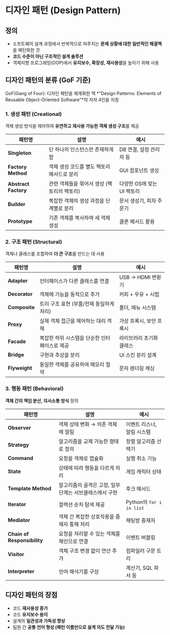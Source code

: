# 디자인 패턴 (Design Pattern)

##  정의
- 소프트웨어 설계 과정에서 반복적으로 마주치는 **문제 상황에 대한 일반적인 해결책**을 패턴화한 것
- **코드 수준이 아닌 구조적인 설계 솔루션**
- 객체지향 프로그래밍(OOP)에서 **유지보수, 확장성, 재사용성**을 높이기 위해 사용


## 디자인 패턴의 분류 (GoF 기준)

GoF(Gang of Four): 디자인 패턴을 체계화한 책 *"Design Patterns: Elements of Reusable Object-Oriented Software"*의 저자 4인을 지칭

### 1. 생성 패턴 (Creational)
객체 생성 방식을 제어하여 **유연하고 재사용 가능한 객체 생성 구조**를 제공

| 패턴명 | 설명 | 예시 |
|--------|------|------|
| **Singleton** | 단 하나의 인스턴스만 존재하게 함 | DB 연결, 설정 관리자 등 |
| **Factory Method** | 객체 생성 코드를 별도 팩토리 메서드로 분리 | GUI 컴포넌트 생성 |
| **Abstract Factory** | 관련 객체들을 묶어서 생성 (팩토리의 팩토리) | 다양한 OS에 맞는 UI 팩토리 |
| **Builder** | 복잡한 객체의 생성 과정을 단계별로 분리 | 문서 생성기, 피자 주문기 |
| **Prototype** | 기존 객체를 복사하여 새 객체 생성 | 클론 메서드 활용 |

### 2. 구조 패턴 (Structural)
객체나 클래스를 조합하여 **더 큰 구조**를 만드는 데 사용

| 패턴명 | 설명 | 예시 |
|--------|------|------|
| **Adapter** | 인터페이스가 다른 클래스를 연결 | USB → HDMI 변환기 |
| **Decorator** | 객체에 기능을 동적으로 추가 | 커피 + 우유 + 시럽 |
| **Composite** | 트리 구조 표현 (부품/전체 동일하게 처리) | 폴더, 메뉴 시스템 |
| **Proxy** | 실제 객체 접근을 제어하는 대리 객체 | 가상 프록시, 보안 프록시 |
| **Facade** | 복잡한 하위 시스템을 단순한 인터페이스로 제공 | 라이브러리 초기화 클래스 |
| **Bridge** | 구현과 추상을 분리 | UI 스킨 분리 설계 |
| **Flyweight** | 동일한 객체를 공유하여 메모리 절약 | 문자 렌더링 캐싱 |


### 3. 행동 패턴 (Behavioral)
**객체 간의 책임 분산, 의사소통 방식** 정의

| 패턴명 | 설명 | 예시 |
|--------|------|------|
| **Observer** | 객체 상태 변화 → 의존 객체에 알림 | 이벤트 리스너, 알림 시스템 |
| **Strategy** | 알고리즘을 교체 가능한 형태로 정의 | 정렬 알고리즘 선택기 |
| **Command** | 요청을 객체로 캡슐화 | 실행 취소 기능 |
| **State** | 상태에 따라 행동을 다르게 처리 | 게임 캐릭터 상태 |
| **Template Method** | 알고리즘의 골격은 고정, 일부 단계는 서브클래스에서 구현 | 후크 메서드 |
| **Iterator** | 컬렉션 순차 탐색 제공 | Python의 `for i in list` |
| **Mediator** | 객체 간 복잡한 상호작용을 중재자 통해 처리 | 채팅방 중재자 |
| **Chain of Responsibility** | 요청을 처리할 수 있는 객체를 체인으로 연결 | 이벤트 버블링 |
| **Visitor** | 객체 구조 변경 없이 연산 추가 | 컴파일러 구문 트리 |
| **Interpreter** | 언어 해석기를 구성 | 계산기, SQL 파서 등 |


## 디자인 패턴의 장점

- 코드 **재사용성 증가**
- 코드 **유지보수 용이**
- 설계의 **일관성과 가독성 향상**
- 팀원 간 **공통 언어 형성 (패턴 이름만으로 설계 의도 전달 가능)**
